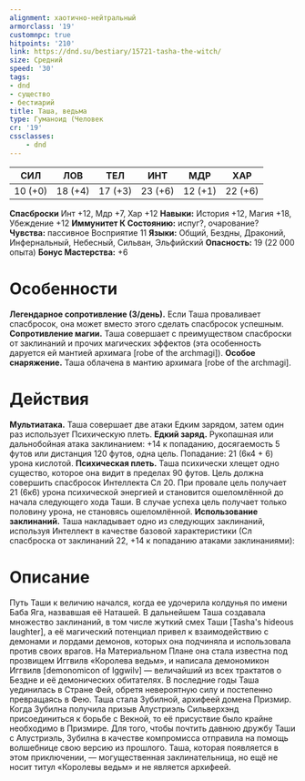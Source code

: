 ```yaml
---
alignment: хаотично-нейтральный
armorclass: '19'
customnpc: true
hitpoints: '210'
link: https://dnd.su/bestiary/15721-tasha-the-witch/
size: Средний
speed: '30'
tags:
- dnd
- существо
- бестиарий
title: Таша, ведьма
type: Гуманоид (Человек
cr: '19'
cssclasses:
    - dnd
---
```



| СИЛ | ЛОВ | ТЕЛ | ИНТ | МДР | ХАР |
|---|---|---|---|---|---|
| 10 (+0) | 18 (+4) | 17 (+3) | 23 (+6) | 12 (+1) | 22 (+6) |
**Спасброски** Инт +12, Мдр +7, Хар +12
**Навыки:** История +12, Магия +18, Убеждение +12
**Иммунитет К Состоянию:** испуг?, очарование?
**Чувства:** пассивное Восприятие 11
**Языки:** Общий, Бездны, Драконий, Инфернальный, Небесный, Сильван, Эльфийский
**Опасность:** 19 (22 000 опыта)
**Бонус Мастерства:** +6


# Особенности
**Легендарное сопротивление (3/день).** Если Таша проваливает спасбросок, она может вместо этого сделать спасбросок успешным.
**Сопротивление магии.** Таша совершает с преимуществом спасброски от заклинаний и прочих магических эффектов (эта особенность даруется ей мантией архимага [robe of the archmagi]).
**Особое снаряжение.** Таша облачена в мантию архимага [robe of the archmagi].


# Действия
**Мультиатака.** Таша совершает две атаки Едким зарядом, затем один раз использует Психическую плеть.
**Едкий заряд.** Рукопашная или дальнобойная атака заклинанием: +14 к попаданию, досягаемость 5 футов или дистанция 120 футов, одна цель. Попадание: 21 (6к4 + 6) урона кислотой.
**Психическая плеть.** Таша психически хлещет одно существо, которое она видит в пределах 90 футов. Цель должна совершить спасбросок Интеллекта Сл 20. При провале цель получает 21 (6к6) урона психической энергией и становится ошеломлённой до начала следующего хода Таши. В случае успеха цель получает только половину урона, не становясь ошеломлённой.
**Использование заклинаний.** Таша накладывает одно из следующих заклинаний, используя Интеллект в качестве базовой характеристики (Сл спасброска от заклинаний 22, +14 к попаданию атаками заклинаниями):


# Описание
Путь Таши к величию начался, когда ее удочерила колдунья по имени Баба Яга, назвавшая её Наташей. В дальнейшем Таша создавала множество заклинаний, в том числе жуткий смех Таши [Tasha's hideous laughter], а её магический потенциал привел к взаимодействию с демонами и лордами демонов, которых она подчиняла и использовала против своих врагов. На Материальном Плане она стала известна под прозвищем Иггвилв «Королева ведьм», и написала демономикон Иггвилв [demonomicon of Iggwilv] — величайший из всех трактатов о Бездне и её демонических обитателях. В последние годы Таша уединилась в Стране Фей, обретя невероятную силу и постепенно превращаясь в Фею. Таша стала Зубилной, архифеей домена Призмир.   Когда Зубилна получила призыв Алустриэль Сильверхэнд присоединиться к борьбе с Векной, то её присуствие было крайне необходимо в Призмире. Для того, чтобы почтить давнюю дружбу Таши с Алустриэль, Зубилна в качестве компромисса отправила на помощь волшебнице свою версию из прошлого. Таша, которая появляется в этом приключении, — могущественная заклинательница, но ещё не носит титул «Королевы ведьм» и не является архифеей.